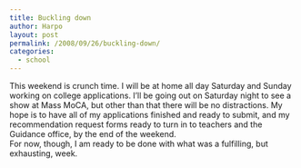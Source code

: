 ```yaml
---
title: Buckling down
author: Harpo
layout: post
permalink: /2008/09/26/buckling-down/
categories:
  - school
---
```

This weekend is crunch time. I will be at home all day Saturday and Sunday working on college applications. I&#8217;ll be going out on Saturday night to see a show at Mass MoCA, but other than that there will be no distractions. My hope is to have all of my applications finished and ready to submit, and my recommendation request forms ready to turn in to teachers and the Guidance office, by the end of the weekend.  
For now, though, I am ready to be done with what was a fulfilling, but exhausting, week.